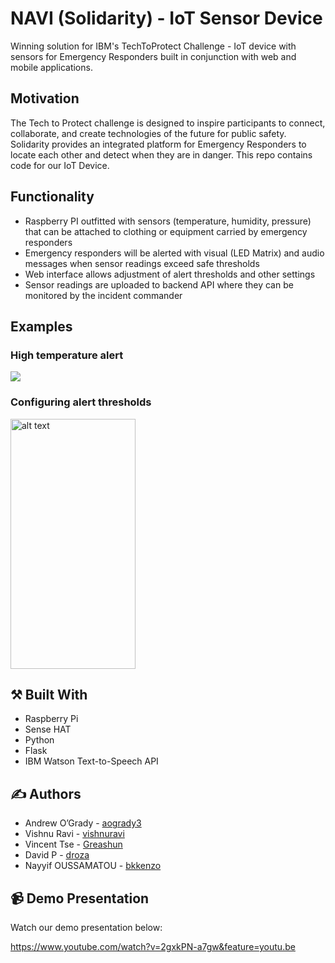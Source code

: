 #  NAVI (Solidarity) - IoT Sensor Device

Winning solution for IBM's TechToProtect Challenge - IoT device with sensors for Emergency Responders built in conjunction with web and mobile applications.

## Motivation

The Tech to Protect challenge is designed to inspire participants to connect, collaborate, and create technologies of the future for public safety. Solidarity provides an integrated platform for Emergency Responders to locate each other and detect when they are in danger. This repo contains code for our IoT Device.

## Functionality

* Raspberry PI outfitted with sensors (temperature, humidity, pressure) that can be attached to clothing or equipment carried by emergency responders
* Emergency responders will be alerted with visual (LED Matrix) and audio messages when sensor readings exceed safe thresholds
* Web interface allows adjustment of alert thresholds and other settings
* Sensor readings are uploaded to backend API where they can be monitored by the incident commander

## Examples

### High temperature alert
![](https://media.giphy.com/media/mCz5qT0CNFXUNiVbq9/giphy.gif)

### Configuring alert thresholds
<img src="https://user-images.githubusercontent.com/1212163/68947284-13a65700-0783-11ea-9ffb-50f766aecb89.png" alt="alt text" width="200" height="400">

## :hammer_and_pick: Built With

* Raspberry Pi
* Sense HAT
* Python
* Flask
* IBM Watson Text-to-Speech API

## :writing_hand: Authors

* Andrew O’Grady - [aogrady3](https://github.com/aogrady3)
* Vishnu Ravi - [vishnuravi](https://github.com/vishnuravi)
* Vincent Tse - [Greashun](https://github.com/Greashun)
* David P - [droza](https://github.com/droza)
* Nayyif OUSSAMATOU - [bkkenzo](https://github.com/bkkenzo)

## :video_camera: Demo Presentation

Watch our demo presentation below:

https://www.youtube.com/watch?v=2gxkPN-a7gw&feature=youtu.be
